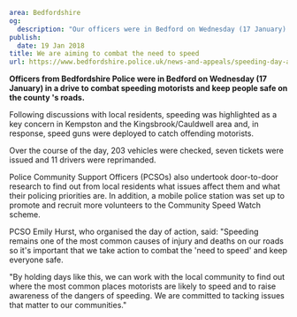 ```yaml
area: Bedfordshire
og:
  description: "Our officers were in Bedford on Wednesday (17 January) in a drive to combat speeding motorists and keep people safe on the county\u2019s roads."
publish:
  date: 19 Jan 2018
title: We are aiming to combat the need to speed
url: https://www.bedfordshire.police.uk/news-and-appeals/speeding-day-action
```

**Officers from Bedfordshire Police were in Bedford on Wednesday (17 January) in a drive to combat speeding motorists and keep people safe on the county 's roads.**

Following discussions with local residents, speeding was highlighted as a key concern in Kempston and the Kingsbrook/Cauldwell area and, in response, speed guns were deployed to catch offending motorists.

Over the course of the day, 203 vehicles were checked, seven tickets were issued and 11 drivers were reprimanded.

Police Community Support Officers (PCSOs) also undertook door-to-door research to find out from local residents what issues affect them and what their policing priorities are. In addition, a mobile police station was set up to promote and recruit more volunteers to the Community Speed Watch scheme.

PCSO Emily Hurst, who organised the day of action, said: "Speeding remains one of the most common causes of injury and deaths on our roads so it's important that we take action to combat the 'need to speed' and keep everyone safe.

"By holding days like this, we can work with the local community to find out where the most common places motorists are likely to speed and to raise awareness of the dangers of speeding. We are committed to tacking issues that matter to our communities."
